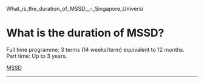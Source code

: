 What_is_the_duration_of_MSSD__-_Singapore_Universi



What is the duration of MSSD?
=============================

Full time programme: 3 terms (14 weeks/term) equivalent to 12 months.  
Part time: Up to 3 years.

[MSSD](https://www.sutd.edu.sg/tag/mssd/)

---

